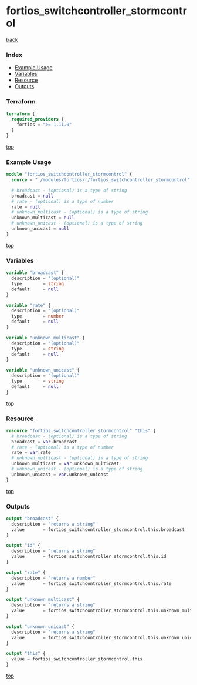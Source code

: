 # fortios_switchcontroller_stormcontrol

[back](../fortios.md)

### Index

- [Example Usage](#example-usage)
- [Variables](#variables)
- [Resource](#resource)
- [Outputs](#outputs)

### Terraform

```terraform
terraform {
  required_providers {
    fortios = ">= 1.11.0"
  }
}
```

[top](#index)

### Example Usage

```terraform
module "fortios_switchcontroller_stormcontrol" {
  source = "./modules/fortios/r/fortios_switchcontroller_stormcontrol"

  # broadcast - (optional) is a type of string
  broadcast = null
  # rate - (optional) is a type of number
  rate = null
  # unknown_multicast - (optional) is a type of string
  unknown_multicast = null
  # unknown_unicast - (optional) is a type of string
  unknown_unicast = null
}
```

[top](#index)

### Variables

```terraform
variable "broadcast" {
  description = "(optional)"
  type        = string
  default     = null
}

variable "rate" {
  description = "(optional)"
  type        = number
  default     = null
}

variable "unknown_multicast" {
  description = "(optional)"
  type        = string
  default     = null
}

variable "unknown_unicast" {
  description = "(optional)"
  type        = string
  default     = null
}
```

[top](#index)

### Resource

```terraform
resource "fortios_switchcontroller_stormcontrol" "this" {
  # broadcast - (optional) is a type of string
  broadcast = var.broadcast
  # rate - (optional) is a type of number
  rate = var.rate
  # unknown_multicast - (optional) is a type of string
  unknown_multicast = var.unknown_multicast
  # unknown_unicast - (optional) is a type of string
  unknown_unicast = var.unknown_unicast
}
```

[top](#index)

### Outputs

```terraform
output "broadcast" {
  description = "returns a string"
  value       = fortios_switchcontroller_stormcontrol.this.broadcast
}

output "id" {
  description = "returns a string"
  value       = fortios_switchcontroller_stormcontrol.this.id
}

output "rate" {
  description = "returns a number"
  value       = fortios_switchcontroller_stormcontrol.this.rate
}

output "unknown_multicast" {
  description = "returns a string"
  value       = fortios_switchcontroller_stormcontrol.this.unknown_multicast
}

output "unknown_unicast" {
  description = "returns a string"
  value       = fortios_switchcontroller_stormcontrol.this.unknown_unicast
}

output "this" {
  value = fortios_switchcontroller_stormcontrol.this
}
```

[top](#index)